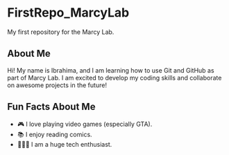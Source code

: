 # FirstRepo_MarcyLab
My first repository for the Marcy Lab.

## About Me
Hi! My name is Ibrahima, and I am learning how to use
Git and GitHub as part of Marcy Lab. I am excited to
develop my coding skills and collaborate on awesome
projects in the future!

## Fun Facts About Me
- 🎮 I love playing video games (especially GTA).
- 📚 I enjoy reading comics.
- 🧑🏾‍💻 I am a huge tech enthusiast.

  
